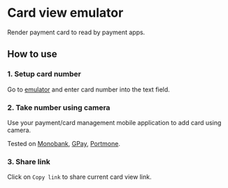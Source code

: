 # Card view emulator

Render payment card to read by payment apps.

## How to use

### 1. Setup card number
Go to [emulator](https://vladforfutdinov.github.io/card-view.github.io/) and enter card number into the text field.

### 2. Take number using camera
Use your payment/card management mobile application to add card using camera.

Tested on [Monobank](https://www.monobank.ua/?lang=uk), [GPay](https://pay.google.com/), [Portmone](https://www.portmone.com).

### 3. Share link
Click on `Copy link` to share current card view link.
